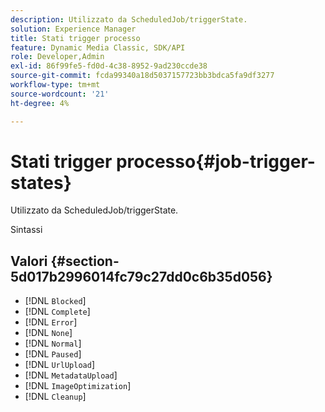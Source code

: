 ```yaml
---
description: Utilizzato da ScheduledJob/triggerState.
solution: Experience Manager
title: Stati trigger processo
feature: Dynamic Media Classic, SDK/API
role: Developer,Admin
exl-id: 86f99fe5-fd0d-4c38-8952-9ad230ccde38
source-git-commit: fcda99340a18d5037157723bb3bdca5fa9df3277
workflow-type: tm+mt
source-wordcount: '21'
ht-degree: 4%

---
```


# Stati trigger processo{#job-trigger-states}

Utilizzato da ScheduledJob/triggerState.

Sintassi

## Valori {#section-5d017b2996014fc79c27dd0c6b35d056}

* [!DNL `Blocked`]
* [!DNL `Complete`]
* [!DNL `Error`]
* [!DNL `None`]
* [!DNL `Normal`]
* [!DNL `Paused`]
* [!DNL `UrlUpload`]
* [!DNL `MetadataUpload`]
* [!DNL `ImageOptimization`]
* [!DNL `Cleanup`]
